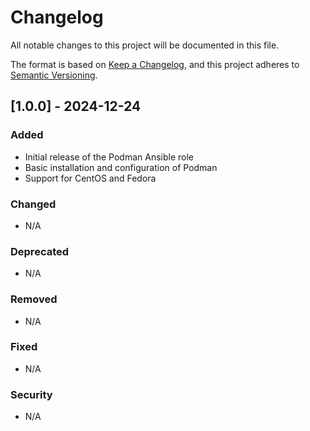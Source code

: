 # Changelog

All notable changes to this project will be documented in this file.

The format is based on [Keep a Changelog](https://keepachangelog.com/en/1.0.0/),
and this project adheres to [Semantic Versioning](https://semver.org/spec/v2.0.0.html).

## [1.0.0] - 2024-12-24

### Added
- Initial release of the Podman Ansible role
- Basic installation and configuration of Podman
- Support for CentOS and Fedora

### Changed
- N/A

### Deprecated
- N/A

### Removed
- N/A

### Fixed
- N/A

### Security
- N/A
